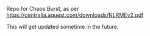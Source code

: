 Repo for Chaos Burst, as per https://centralia.aquest.com/downloads/NLRMEv2.pdf

This will get updated sometime in the future.